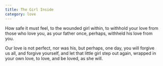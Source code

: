 ```yaml
---
title: The Girl Inside
category: love
---
```


How safe it must feel,
to the wounded girl within,
to withhold your love
from those who love you,
as your father once, perhaps,
withheld his love from you.

Our love is not perfect,
nor was his,
but perhaps, one day,
you will forgive us all,
and forgive yourself,
and let that little girl
step out again,
wrapped in your own love,
to love, and be loved,
as she will.
